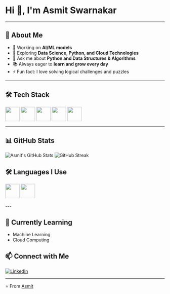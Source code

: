 # Hi 👋, I'm Asmit Swarnakar
---

## 🌟 About Me  
- 🔭 Working on **AI/ML models**  
- 🌱 Exploring **Data Science, Python, and Cloud Technologies**  
- 💬 Ask me about **Python and Data Structures & Algorithms**  
- 📚 Always eager to **learn and grow every day**  
- ⚡ Fun fact: I love solving logical challenges and puzzles  

---

## 🛠️ Tech Stack  

<p>
  <!-- SQL (MySQL logo as SQL icon) -->
  <img src="https://cdn.jsdelivr.net/gh/devicons/devicon/icons/mysql/mysql-original.svg" width="45" height="45"/>
  <!-- Power BI (custom PNG since no devicon) -->
  <img src="https://img.icons8.com/color/48/power-bi.png" width="45" height="45"/>
  <!-- Excel -->
  <img src="https://img.icons8.com/color/48/microsoft-excel-2019.png" width="45" height="45"/>
  <!-- Machine Learning (custom AI icon) -->
  <img src="https://img.icons8.com/color/48/artificial-intelligence.png" width="45" height="45"/>
  <!-- Jupyter Notebook -->
  <img src="https://cdn.jsdelivr.net/gh/devicons/devicon/icons/jupyter/jupyter-original.svg" width="45" height="45"/>
</p>



---

## 📊 GitHub Stats  
![Asmit's GitHub Stats](https://github-readme-stats.vercel.app/api?username=asmit&show_icons=true&theme=radical)
![GitHub Streak](https://streak-stats.demolab.com/?user=asmit&theme=radical)
 
## 🛠️ Languages I Use  
<p>
<!-- Python -->
  <img src="https://cdn.jsdelivr.net/gh/devicons/devicon/icons/python/python-original.svg" width="45" height="45"/>
 <!-- C++ -->
  <img src="https://cdn.jsdelivr.net/gh/devicons/devicon/icons/cplusplus/cplusplus-original.svg" width="45" height="45"/>
</p>
---

## 🌱 Currently Learning
- Machine Learning
- Cloud Computing

## 📫 Connect with Me
[![LinkedIn](https://img.shields.io/badge/LinkedIn-blue?style=for-the-badge&logo=linkedin)]([ww.linkedin.com/in/asmit-swarnakar-210a34267](https://www.linkedin.com/in/asmit-swarnakar-210a34267/))

---
⭐️ From [Asmit](https://github.com/Asmit0304)
